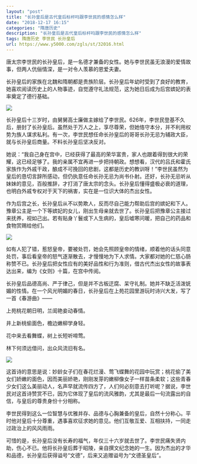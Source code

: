 ```yaml
---
layout: "post"
title: "长孙皇后是古代皇后标杆吗跟李世民的感情怎么样"
date: "2018-12-17 16:15"
categories: "隋唐历史"
description: "长孙皇后是古代皇后标杆吗跟李世民的感情怎么样"
tags: 隋唐历史 李世民 长孙皇后
url: https://www.y5000.com/zgls/st/32016.html
---
```






唐太宗李世民的长孙皇后，是一名德才兼备的女性。她与李世民虽无浪漫的爱情故事，但两人伉俪情深，是一对令人羡慕的恩爱夫妻。

长孙皇后的家族在北魏和隋朝都是贵族阶层。长孙皇后年幼时受到了良好的教育，她喜欢阅读历史上的人物事迹，自觉遵守礼法规范，这为她日后成为后宫嫔妃的表率奠定了德行基础。

![](https://img.y5000.com/uploads/allimg/180813/8-1PQ316230B41.jpg)

长孙皇后十三岁时，由舅舅高士廉做主嫁给了李世民。626年，李世民登基不久后，册封了长孙皇后。虽然处于万人之上，享尽尊荣，但她恪守本分，并不利用权势为族人谋求私利。有一次，李世民想任命长孙皇后的哥哥长孙无忌为辅政大臣，就与长孙皇后商量。不料长孙皇后坚决反对。

她说：“我自己身在宫中，已经获得了最高的荣华富贵，家人也跟着得到很大的荣耀，这已经足够了。我的亲属不宜再进一步把持朝政。想想看，汉代的吕氏和霍氏家族作为外戚干政，酿成不可挽回的悲剧，这都是历史的教训呀！”李世民虽然为皇后的恳切言辞所感动，但仍执意任命长孙无忌为尚书仆射。还好，长孙无忌听从妹妹的意见，百般推辞，才打消了唐太宗的念头。长孙皇后懂得盛极必衰的道理，也明白外戚专权对于天下的祸害，实在是一位识大体的杰出女性。

作为后宫之长，长孙皇后从不以势欺人，反而尽自己能力帮助后宫的嫔妃和下人。豫章公主是一个下等嫔妃的女儿，刚出生母亲就去世了。长孙皇后把豫章公主接过来抚养，视如己出。若有贴身丫鬟或下人生病的，皇后嘘寒问暖，把自己的药品和食物赏赐给他们。

![](https://img.y5000.com/uploads/allimg/180813/8-1PQ316231a56.jpg)

如有人犯了错，惹怒皇帝，要被处罚，她会先照顾皇帝的情绪，顺着他的话头同意处罚，事后看皇帝的怒气逐渐散去，才慢慢地为下人求情。大家都对她的仁慈心肠称赞不已。长孙皇后把女性应有的美好品性和行为准则，借古代杰出女性的故事表达出来，编为《女则》十篇，在宫中传阅。

长孙皇后品德高尚、严于律己，但是并不古板迂腐、呆守礼制。她并不缺乏活泼妩媚的性情。在一个风光明媚的春日，长孙皇后在上苑花园里游玩时诗兴大发，写了一首《春游曲》——

上苑桃花朝日明，兰闺艳妾动春情。

井上新桃偷面色，檐边嫩柳学身轻。

花中来去看舞蝶，树上长短听啼莺。

林下何须远借问，出众风流旧有名。

![](https://img.y5000.com/uploads/allimg/180813/8-1PQ3162420511.jpg)

这首诗的意思是说：妙龄女子们在春花烂漫、莺飞蝶舞的花园中玩赏；桃花偷了美女们娇嫩的面色，因而美丽娇艳，刚刚发芽的嫩柳像女子一样苗条柔软；这些青春少女们这么美丽动人，名声早就流传四方了，人们何必刻意去打听呢？据说，李世民对这首诗赞赏不已，因为它体现了皇后的流风雅韵，尤其是最后一句流露出的自信，与皇后的尊贵身份十分相称。

李世民得到这么一位智慧与优雅并存、品德与心胸兼备的皇后，自然十分称心。平时他对皇后十分尊重，遇事喜欢征求她的意见。他们互敬互爱、互相扶持，一同走过政治上的风风雨雨。

可惜的是，长孙皇后没有长寿的福气，年仅三十六岁就去世了。李世民痛失贤内助，伤心不已。他将长孙皇后葬于昭陵，亲自撰文纪念她的一生。因为杰出的才华和品德，长孙皇后获得谥号“文德”，后来又追赠谥号为“文德圣皇后”。
